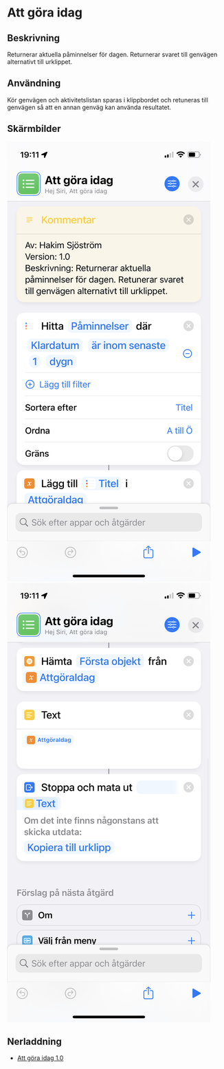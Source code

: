 # Att göra idag

## Beskrivning

Returnerar aktuella påminnelser för dagen. Returnerar svaret till genvägen alternativt till urklippet.

## Användning

Kör genvägen och aktivitetslistan sparas i klippbordet och retuneras till genvägen så att en annan genväg kan använda resultatet.

## Skärmbilder

![todo](../assets/images/todo-1.png)
![todo](../assets/images/todo-2.png)

## Nerladdning

- [Att göra idag 1.0](https://www.icloud.com/shortcuts/3fef044452b34f4792be181b441e144c)
